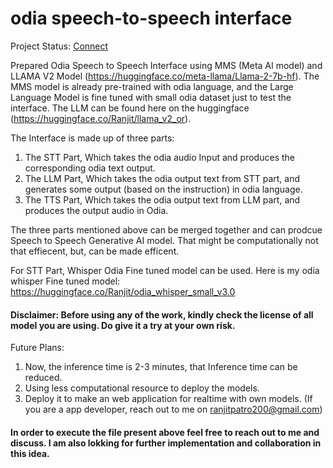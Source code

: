 # odia speech-to-speech interface

Project Status:  <a href="https://ranjitpatro.netlify.app/">Connect</a>

Prepared Odia Speech to Speech Interface using MMS (Meta AI model) and LLAMA V2 Model (https://huggingface.co/meta-llama/Llama-2-7b-hf).
The MMS model is already pre-trained with odia language, and the Large Language Model is fine tuned with small odia dataset just to test the interface. The LLM can be found here on the huggingface (https://huggingface.co/Ranjit/llama_v2_or).

The Interface is made up of three parts:
1) The STT Part, Which takes the odia audio Input and produces the corresponding odia text output.
2) The LLM Part, Which takes the odia output text from STT part, and generates some output (based on the instruction) in odia language.
3) The TTS Part, Which takes the odia output text from LLM part, and produces the output audio in Odia.

The three parts mentioned above can be merged together and can prodcue Speech to Speech Generative AI model. That might be computationally not that effiecent, but, can be made efficent.

For STT Part, Whisper Odia Fine tuned model can be used. Here is my odia whisper Fine tuned model: https://huggingface.co/Ranjit/odia_whisper_small_v3.0

#### Disclaimer: Before using any of the work, kindly check the license of all model you are using. Do give it a try at your own risk.

Future Plans:
1) Now, the inference time is 2-3 minutes, that Inference time can be reduced.
2) Using less computational resource to deploy the models.
3) Deploy it to make an web application for realtime with own models. (If you are a app developer, reach out to me on ranjitpatro200@gmail.com)

#### In order to execute the file present above feel free to reach out to me and discuss. I am also lokking for further implementation and collaboration in this idea. 
